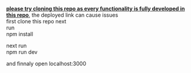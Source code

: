 <b><u>please try cloning this repo as every functionality is fully developed in this repo</u></b>, the deployed link can cause issues<br>
first clone this repo next <br>
run<br>
npm install <br>

next run<br>
npm run dev<br>

and finnaly open 
localhost:3000
